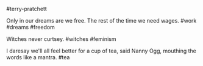 #terry-pratchett 

Only in our dreams are we free. The rest of the time we need wages.
#work #dreams #freedom

Witches never curtsey.
#witches #feminism

I daresay we'll all feel better for a cup of tea, said Nanny Ogg, mouthing the words like a mantra.
#tea